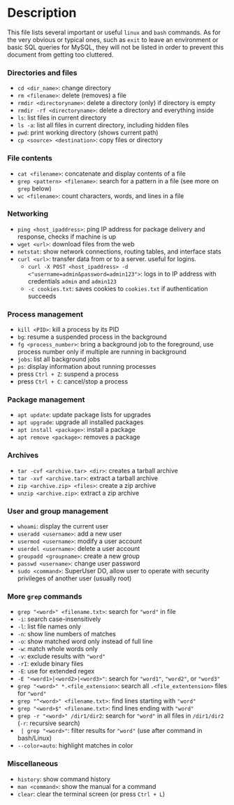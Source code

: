 # Description
This file lists several important or useful ```linux``` and ```bash``` commands. As for the very obvious or typical ones, such as ```exit``` to leave an environment or basic SQL queries for MySQL, they will not be listed in order to prevent this document from getting too cluttered.

### Directories and files
- ```cd <dir_name>```: change directory
- ```rm <filename>```: delete (removes) a file
- ```rmdir <directoryname>```: delete a directory (only) if directory is empty
- ```rmdir -rf <directoryname>```: delete a directory and everything inside
- ```ls```: list files in current directory
- ```ls -a```: list all files in current directory, including hidden files
- ```pwd```: print working directory (shows current path)
- ```cp <source> <destination>```: copy files or directory
### File contents
- ```cat <filename>```: concatenate and display contents of a file
- ```grep <pattern> <filename>```: search for a pattern in a file (see more on ```grep``` below)
- ```wc <filename>```: count characters, words, and lines in a file
### Networking
- ```ping <host_ipaddress>```: ping IP address for package delivery and response, checks if machine is up
- ```wget <url>```: download files from the web
- ```netstat```: show network connections, routing tables, and interface stats
- ```curl <url>```: transfer data from or to a server. useful for logins.
  - ```curl -X POST <host_ipaddress> -d <"username=admin&password=admin123">```: logs in to IP address with credentials ```admin``` and ```admin123```
  - ```-c cookies.txt```: saves cookies to ```cookies.txt``` if authentication succeeds
### Process management
- ```kill <PID>```: kill a process by its PID
- ```bg```: resume a suspended process in the background
- ```fg <process_number>```: bring a background job to the foreground, use process number only if multiple are running in background
- ```jobs```: list all background jobs
- ```ps```: display information about running processes
- press ```Ctrl + Z```: suspend a process
- press ```Ctrl + C```: cancel/stop a process
### Package management
- ```apt update```: update package lists for upgrades
- ```apt upgrade```: upgrade all installed packages
- ```apt install <package>```: install a package
- ```apt remove <package>```: removes a package
### Archives
- ```tar -cvf <archive.tar> <dir>```: creates a tarball archive
- ```tar -xvf <archive.tar>```: extract a tarball archive
- ```zip <archive.zip> <files>```: create a zip archive
- ```unzip <archive.zip>```: extract a zip archive
### User and group management
- ```whoami```: display the current user
- ```useradd <username>```: add a new user
- ```usermod <username>```: modify a user account
- ```userdel <username>```: delete a user account
- ```groupadd <groupname>```: create a new group
- ```passwd <username>```: change user password
- ```sudo <command>```: SuperUser DO, allow user to operate with security privileges of another user (usually root)
### More ```grep``` commands
- ```grep "<word>" <filename.txt>```: search for ```"word"``` in file
- ```-i```: search case-insensitively
- ```-l```: list file names only
- ```-n```: show line numbers of matches
- ```-o```: show matched word only instead of full line
- ```-w```: match whole words only
- ```-v```: exclude results with ```"word"```
- ```-rI```: exlude binary files
- ```-E```: use for extended regex
- ```-E "<word1>|<word2>|<word3>"```: search for ```"word1"```, ```"word2"```, or ```"word3"```
- ```grep "<word>" *.<file_extension>```: search all ```.<file_extentension>``` files for ```"word"```
- ```grep "^<word>" <filename.txt>```: find lines starting with ```"word"```
- ```grep "<word>$" <filename.txt>```: find lines ending with ```"word"```
- ```grep -r "<word>" /dir1/dir2```: search for ```"word"``` in all files in ```/dir1/dir2``` (```-r```: recursive search)
- ``` | grep "<word>"```: filter results for ```"word"``` (use after command in bash/Linux)
- ```--color=auto```: highlight matches in color
### Miscellaneous
- ```history```: show command history
- ```man <command>```: show the manual for a command
- ```clear```: clear the terminal screen (or press ```Ctrl + L```)
